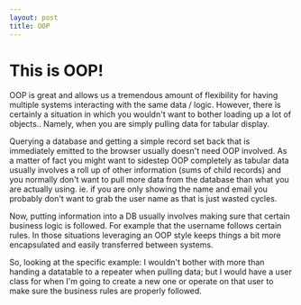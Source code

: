 ```yaml
---
layout: post
title: OOP
---
```


<h1>This is OOP!</h1>
OOP is great and allows us a tremendous amount of flexibility for having multiple systems interacting with the same data / logic. However, there is certainly a situation in which you wouldn't want to bother loading up a lot of objects.. Namely, when you are simply pulling data for tabular display.

Querying a database and getting a simple record set back that is immediately emitted to the browser usually doesn't need OOP involved. As a matter of fact you might want to sidestep OOP completely as tabular data usually involves a roll up of other information (sums of child records) and you normally don't want to pull more data from the database than what you are actually using. ie. if you are only showing the name and email you probably don't want to grab the user name as that is just wasted cycles.

Now, putting information into a DB usually involves making sure that certain business logic is followed. For example that the username follows certain rules. In those situations leveraging an OOP style keeps things a bit more encapsulated and easily transferred between systems.

So, looking at the specific example: I wouldn't bother with more than handing a datatable to a repeater when pulling data; but I would have a user class for when I'm going to create a new one or operate on that user to make sure the business rules are properly followed.
